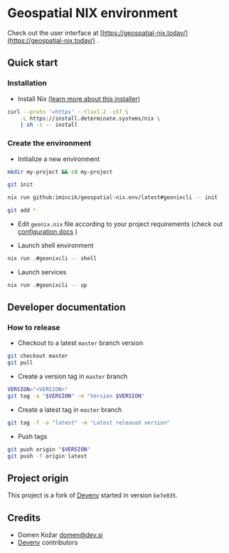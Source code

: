 # Geospatial NIX environment

Check out the user interface at
[https://geospatial-nix.today/](https://geospatial-nix.today/) .


## Quick start

### Installation

* Install Nix
  [(learn more about this installer)](https://zero-to-nix.com/start/install)
```bash
curl --proto '=https' --tlsv1.2 -sSf \
    -L https://install.determinate.systems/nix \
    | sh -s -- install
  ```

### Create the environment

* Initialize a new environment
```bash
mkdir my-project && cd my-project

git init

nix run github:imincik/geospatial-nix.env/latest#geonixcli -- init

git add *
```

* Edit `geonix.nix` file according to your project requirements
  (check out
  [configuration docs](https://github.com/imincik/geospatial-nix.env/wiki/Configuration)
  )

* Launch shell environment
```bash
nix run .#geonixcli -- shell
```

* Launch services
```bash
nix run .#geonixcli -- up
```

## Developer documentation

### How to release
* Checkout to a latest `master` branch version
```bash
git checkout master
git pull
```

* Create a version tag in `master` branch
```bash
VERSION="<VERSION>"
git tag -a "$VERSION" -m "Version $VERSION"
```

* Create a latest tag in `master` branch
```bash
git tag -f -a "latest" -m "Latest released version"
```

* Push tags
```bash
git push origin "$VERSION"
git push -f origin latest
```

## Project origin

This project is a fork of [Devenv](https://devenv.sh/) started in version
`be7e835`.

## Credits

* Domen Kožar <domen@dev.si>
* [Devenv](https://devenv.sh/) contributors
